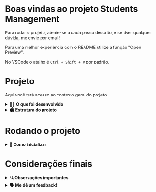# Boas vindas ao projeto Students Management
Para rodar o projeto, atente-se a cada passo descrito, e se tiver qualquer dúvida, me envie por email!

Para uma melhor experiência com o README utilize a função "Open Preview".

No VSCode o atalho é `Ctrl + Shift + V` por padrão.

# Projeto

Aqui você terá acesso ao contexto geral do projeto.

<details>
<summary><strong>👨‍💻 O que foi desenvolvido</strong></summary><br />

O projeto é uma aplicação web **responsiva e funcional em dispositivos móveis**

O desenvolvimento do projeto seguiu rigorosamente as regras de negócio fornecidas, garantindo que o sistema atenda às necessidades e expectativas do trabalho.

</details>

<details>
<summary><strong>🏟️ Estrutura do projeto</strong></summary><br />

O projeto é composto de 2 entidades importantes para sua estrutura:

1️⃣ **Front-end:**
 - Foi o ambiente que realizei a maior parte das implementações exigidas.
 - Roda na porta `4200`, ou em alguma outra porta disponível caso esteja em uso.;
 - A aplicação é inicializada a partir da pasta raiz do projeto;
 - Garanta que o `json-server` é executado e a aplicação ouve a porta `3000`;

2️⃣ **Json-server:**
  - Configurei o `db.json`, que se encontra na raiz do projeto, para conseguir inicializar a aplicação;
  - O Json server simulará uma APIRESTFUL para realizarmos as consultas na API do nosso projeto.

</details>

# Rodando o projeto

<details>
  <summary><strong>🥾 Como inicializar</strong></summary><br />
  
É importante ressaltar que o projeto foi desenvolvido utilizando Node v20.14.0

Siga os passos abaixo:

1️⃣ Clone esse repositório: `git clone https://github.com/youngabreu1/students-management.git`

2️⃣ Baixe e instale o CLI (Command Line Interface) do Angular 18 globalmente: `npm install -g @angular/cli .`

3️⃣ Baixe e instale o Json Server: ` npm i json-server`

4️⃣ Navegue até a pasta raiz do projeto e execute o comando `npm install` para instalar os pacotes e dependências.

5️⃣ Para iniciar o json-server, execute o comando: `npx json-server db.json` dentro da pasta raiz.

6️⃣ Para iniciar o Front-end, execute o comando: `ng serve` dentro da pasta raiz. Possivelmente, estará rodando em: http://localhost:4200

7️⃣ Para parar a aplicação, pressione `Ctrl+C` no terminal.

</details>

# Considerações finais



<details>
  <summary><strong>🔍 Observações importantes</strong></summary><br />

Assumi que todas as entradas fornecidas são válidas. Portanto, não implementei validações de entrada. Em um cenário real, seria importante adicionar verificações e validações adequadas para garantir a robustez e a segurança da aplicação.

</details>

<details>
  <summary><strong>🗣 Me dê um feedback!</strong></summary><br />

Ficarei muito grato se você puder compartilhar seu feedback sobre este projeto. Seu retorno é essencial para o meu aprendizado e aprimoramento contínuo. Se você tiver qualquer sugestão, crítica construtiva ou comentário, por favor, não hesite em entrar em contato comigo.

Meu email: `gabrielcarlos0705@gmail.com`

</details>
